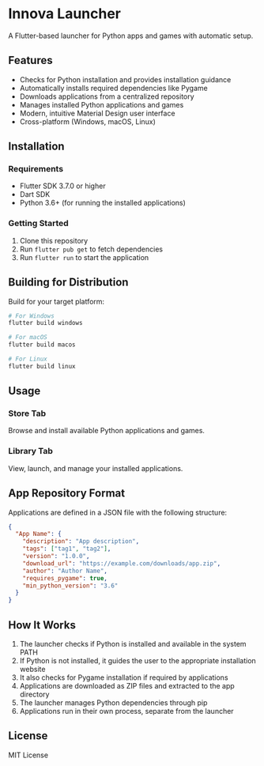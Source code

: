 # Innova Launcher

A Flutter-based launcher for Python apps and games with automatic setup.

## Features

- Checks for Python installation and provides installation guidance
- Automatically installs required dependencies like Pygame
- Downloads applications from a centralized repository
- Manages installed Python applications and games
- Modern, intuitive Material Design user interface
- Cross-platform (Windows, macOS, Linux)

## Installation

### Requirements
- Flutter SDK 3.7.0 or higher
- Dart SDK
- Python 3.6+ (for running the installed applications)

### Getting Started

1. Clone this repository
2. Run `flutter pub get` to fetch dependencies
3. Run `flutter run` to start the application

## Building for Distribution

Build for your target platform:

```bash
# For Windows
flutter build windows

# For macOS
flutter build macos

# For Linux
flutter build linux
```

## Usage

### Store Tab
Browse and install available Python applications and games.

### Library Tab
View, launch, and manage your installed applications.

## App Repository Format

Applications are defined in a JSON file with the following structure:

```json
{
  "App Name": {
    "description": "App description",
    "tags": ["tag1", "tag2"],
    "version": "1.0.0",
    "download_url": "https://example.com/downloads/app.zip",
    "author": "Author Name",
    "requires_pygame": true,
    "min_python_version": "3.6"
  }
}
```

## How It Works

1. The launcher checks if Python is installed and available in the system PATH
2. If Python is not installed, it guides the user to the appropriate installation website
3. It also checks for Pygame installation if required by applications
4. Applications are downloaded as ZIP files and extracted to the app directory
5. The launcher manages Python dependencies through pip
6. Applications run in their own process, separate from the launcher

## License

MIT License
